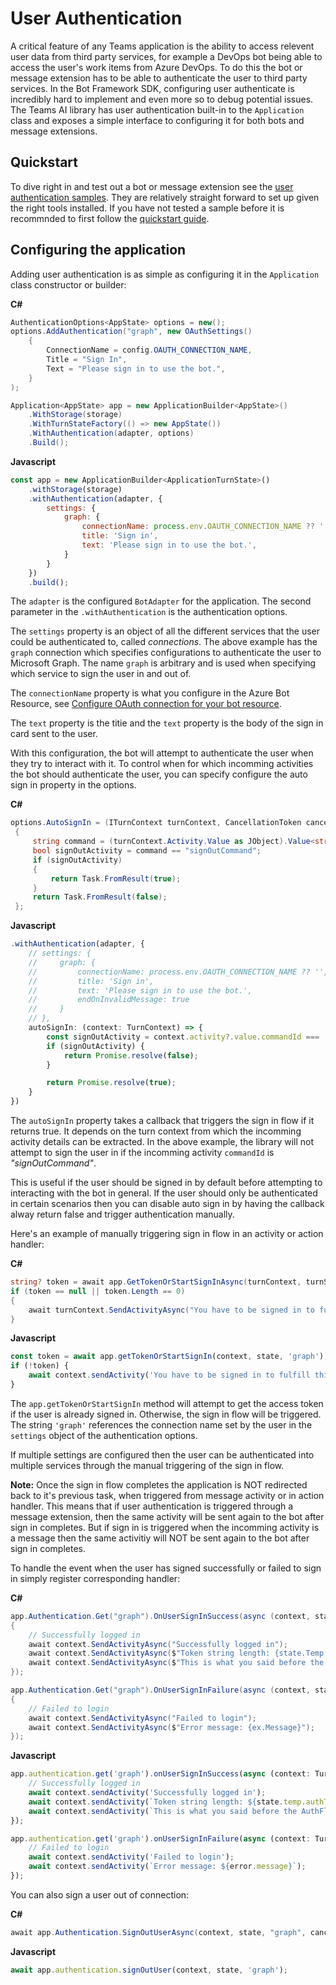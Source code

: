 # User Authentication

A critical feature of any Teams application is the ability to access relevent user data from third party services, for example a DevOps bot being able to access the user's work items from Azure DevOps. To do this the bot or message extension has to be able to authenticate the user to third party services. In the Bot Framework SDK, configuring user authenticate is incredibly hard to implement and even more so to debug potential issues. The Teams AI library has user authentication built-in to the `Application` class and exposes a simple interface to configuring it for both bots and message extensions.

## Quickstart

To dive right in and test out a bot or message extension see the [user authentication samples](../SAMPLES.md#user-authentication-samples). They are relatively straight forward to set up given the right tools installed. If you have not tested a sample before it is recommnded to first follow the [quickstart guide](../QUICKSTART.md).

## Configuring the application

Adding user authentication is as simple as configuring it in the `Application` class constructor or builder:

**C#**
```cs
AuthenticationOptions<AppState> options = new();
options.AddAuthentication("graph", new OAuthSettings()
    {
        ConnectionName = config.OAUTH_CONNECTION_NAME,
        Title = "Sign In",
        Text = "Please sign in to use the bot.",
    }
);

Application<AppState> app = new ApplicationBuilder<AppState>()
    .WithStorage(storage)
    .WithTurnStateFactory(() => new AppState())
    .WithAuthentication(adapter, options)
    .Build();
```

**Javascript**
```js
const app = new ApplicationBuilder<ApplicationTurnState>()
    .withStorage(storage)
    .withAuthentication(adapter, {
        settings: {
            graph: {
                connectionName: process.env.OAUTH_CONNECTION_NAME ?? '',
                title: 'Sign in',
                text: 'Please sign in to use the bot.',
            }
        }
    })
    .build();
```

The `adapter` is the configured `BotAdapter` for the application. The second parameter in the `.withAuthentication` is the authentication options. 

The `settings` property is an object of all the different services that the user could be authenticated to, called *connections*. The above example has the `graph` connection which specifies configurations to authenticate the user to Microsoft Graph. The name `graph` is arbitrary and is used when specifying which service to sign the user in and out of.

The `connectionName` property is what you configure in the Azure Bot Resource, see [Configure OAuth connection for your bot resource](https://learn.microsoft.com/en-us/microsoftteams/platform/bots/how-to/authentication/bot-sso-register-aad?tabs=windows#configure-oauth-connection-for-your-bot-resource).

The `text` property is the titie and the `text` property is the body of the sign in card sent to the user.

With this configuration, the bot will attempt to authenticate the user when they try to interact with it. To control when for which incomming activities the bot should authenticate the user, you can specify configure the auto sign in property in the options.

**C#**
```cs
options.AutoSignIn = (ITurnContext turnContext, CancellationToken cancellationToken) =>
 {
     string command = (turnContext.Activity.Value as JObject).Value<string>("commandId");
     bool signOutActivity = command == "signOutCommand";
     if (signOutActivity)
     {
         return Task.FromResult(true);
     }
     return Task.FromResult(false);
 };
```

**Javascript**
```ts
.withAuthentication(adapter, {
    // settings: {
    //     graph: {
    //         connectionName: process.env.OAUTH_CONNECTION_NAME ?? '',
    //         title: 'Sign in',
    //         text: 'Please sign in to use the bot.',
    //         endOnInvalidMessage: true
    //     }
    // },
    autoSignIn: (context: TurnContext) => {
        const signOutActivity = context.activity?.value.commandId === 'signOutCommand';
        if (signOutActivity) {
            return Promise.resolve(false);
        }

        return Promise.resolve(true);
    }
})
```

The `autoSignIn` property takes a callback that triggers the sign in flow if it returns true. It depends on the turn context from which the incomming activity details can be extracted. In the above example, the library will not attempt to sign the user in if the incomming activity `commandId` is *"signOutCommand"*.

This is useful if the user should be signed in by default before attempting to interacting with the bot in general. If the user should only be authenticated in certain scenarios then you can disable auto sign in by having the callback alway return false and trigger authentication manually.

Here's an example of manually triggering sign in flow in an activity or action handler:


**C#**
```cs
string? token = await app.GetTokenOrStartSignInAsync(turnContext, turnState, "graph", cancellationToken);
if (token == null || token.Length == 0)
{
    await turnContext.SendActivityAsync("You have to be signed in to fulfill this request. Starting sign in flow...");
}
```

**Javascript**
```ts
const token = await app.getTokenOrStartSignIn(context, state, 'graph');
if (!token) {
    await context.sendActivity('You have to be signed in to fulfill this request. Starting sign in flow...');
}
```

The `app.getTokenOrStartSignIn` method will attempt to get the access token if the user is already signed in. Otherwise, the sign in flow will be triggered. The string `'graph'` references the connection name set by the user in the `settings` object of the authentication options.

If multiple settings are configured then the user can be authenticated into multiple services through the manual triggering of the sign in flow.

**Note:** Once the sign in flow completes the application is NOT redirected back to it's previous task, when triggered from message activity or in action handler. This means that if user authentication is triggered through a message extension, then the same activity will be sent again to the bot after sign in completes. But if sign in is triggered when the incomming activity is a message then the same activitiy will NOT be sent again to the bot after sign in completes.

To handle the event when the user has signed successfully or failed to sign in simply register corresponding handler:

**C#**
```cs
app.Authentication.Get("graph").OnUserSignInSuccess(async (context, state) =>
{
    // Successfully logged in
    await context.SendActivityAsync("Successfully logged in");
    await context.SendActivityAsync($"Token string length: {state.Temp.AuthTokens["graph"].Length}");
    await context.SendActivityAsync($"This is what you said before the AuthFlow started: {context.Activity.Text}");
});

app.Authentication.Get("graph").OnUserSignInFailure(async (context, state, ex) =>
{
    // Failed to login
    await context.SendActivityAsync("Failed to login");
    await context.SendActivityAsync($"Error message: {ex.Message}");
});
```

**Javascript**
```ts
app.authentication.get('graph').onUserSignInSuccess(async (context: TurnContext, state: ApplicationTurnState) => {
    // Successfully logged in
    await context.sendActivity('Successfully logged in');
    await context.sendActivity(`Token string length: ${state.temp.authTokens['graph']!.length}`);
    await context.sendActivity(`This is what you said before the AuthFlow started: ${context.activity.text}`);
});

app.authentication.get('graph').onUserSignInFailure(async (context: TurnContext, _state: ApplicationTurnState, error: AuthError) => {
    // Failed to login
    await context.sendActivity('Failed to login');
    await context.sendActivity(`Error message: ${error.message}`);
});
```

You can also sign a user out of connection:

**C#**
```cs
await app.Authentication.SignOutUserAsync(context, state, "graph", cancellationToken);
```

**Javascript**
```js
await app.authentication.signOutUser(context, state, 'graph');
```